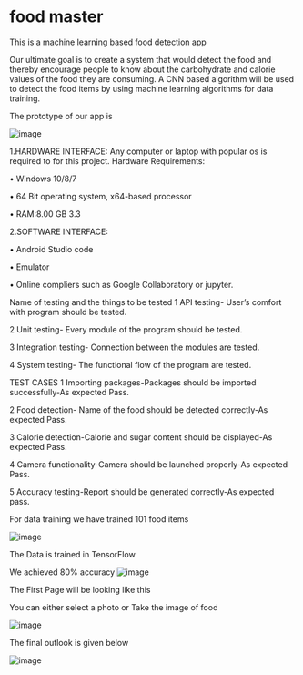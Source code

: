 # food master

This is a machine learning based food detection app

Our ultimate goal is to create a system that would detect the food and thereby encourage people to know about the carbohydrate and calorie values of the food they are consuming. A CNN based algorithm will be used to detect the food items by using machine learning algorithms for data training.

The prototype of our app is

![image](https://user-images.githubusercontent.com/110754843/210263392-def7ca8a-f7c3-4a9f-b34c-aee1c922bd11.png)


1.HARDWARE INTERFACE: 
Any computer or laptop with popular os is required to for this project. 
Hardware Requirements: 

•	Windows 10/8/7 

•	64 Bit operating system, x64-based processor 

•	RAM:8.00 GB 3.3

2.SOFTWARE INTERFACE: 
 
• Android Studio code

• Emulator

• Online compliers such as Google Collaboratory or jupyter.

Name of testing and the	things to be tested
1	API testing-	User’s comfort with program should be tested.

2	Unit testing- Every module of the program should be tested.

3	Integration testing- Connection between the modules are tested.

4	System testing- The functional flow of the program are tested.


TEST CASES
1	Importing packages-Packages should be imported successfully-As expected	Pass.

2	Food detection- Name of the food should be detected correctly-As expected	Pass.

3	Calorie detection-Calorie and sugar content should be displayed-As expected	Pass.

4	Camera functionality-Camera should be launched properly-As expected	Pass.

5	Accuracy testing-Report should be generated correctly-As expected	pass.



For data training we have trained 101 food items

![image](https://user-images.githubusercontent.com/110754843/210263244-bff02a1c-cd71-474a-92fd-4f5b1a31b51c.png)

The Data is trained in TensorFlow 

We achieved 80% accuracy
![image](https://user-images.githubusercontent.com/110754843/210263128-fac3d108-45d2-4f68-9176-d34c5ff0db8f.png)


The First Page will be looking like this

You can either select a photo or Take the image of food

![image](https://user-images.githubusercontent.com/110754843/210263157-eb9cfa0f-5150-43c4-91d4-921430b625b5.png)


The final outlook is given below

![image](https://user-images.githubusercontent.com/110754843/210263191-85b71d68-ae9e-494c-bd24-0ead1d5be75c.png)



